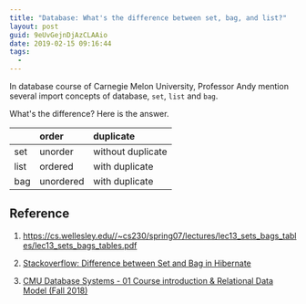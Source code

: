 ```yaml
---
title: "Database: What's the difference between set, bag, and list?"
layout: post
guid: 9eUvGejnDjAzCLAAio
date: 2019-02-15 09:16:44
tags:
  -
---
```


In database course of Carnegie Melon University, Professor Andy mention several import concepts of database, `set`, `list` and `bag`.

What's the difference? Here is the answer.

|  | order | duplicate  | 
|:--|:--|:--|
| set | unorder | without duplicate  |
| list | ordered | with duplicate |
| bag | unordered | with duplicate  |



## Reference

1. https://cs.wellesley.edu//~cs230/spring07/lectures/lec13_sets_bags_tables/lec13_sets_bags_tables.pdf

2.  [Stackoverflow: Difference between Set and Bag in Hibernate](https://stackoverflow.com/questions/13812283/difference-between-set-and-bag-in-hibernate)

3.  [CMU Database Systems - 01 Course introduction & Relational Data Model (Fall 2018)](https://www.youtube.com/watch?v=vyVGm_2iFwU&list=PLSE8ODhjZXja3hgmuwhf89qboV1kOxMx7)